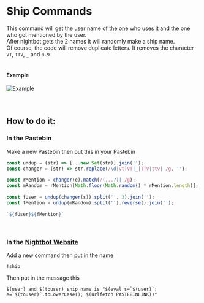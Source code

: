 # Ship Commands
This command will get the user name of the one who uses it and the one who got mentioned by the user.<br>
After nightbot gets the 2 names it will randomly make a ship name.<br>
Of course, the code will remove duplicate letters. It removes the character `VT`, `TTV`, `_` and `0-9`<br><br>

#### Example
![Example](https://i.imgur.com/8jwEGQ2.png)
<br><br><br>

## How to do it:
### In the Pastebin

Make a new Pastebin then put this in your Pastebin
```js
const undup = (str) => [...new Set(str)].join('');
const changer = (str) => str.replace(/\d|vt|VT|_|TTV|ttv| /g, '');
 
const rMention = changer(e).match(/(...?)| /g);
const mRandom = rMention[Math.floor(Math.random() * rMention.length)];
 
const fUser = undup(changer(s)).split('', 3).join('');
const fMention = undup(mRandom).split('').reverse().join('');
 
`${fUser}${fMention}`
```
<br>

### In the [Nightbot Website](https://nightbot.tv)

Add a new command then put in the name
```
!ship
```
Then put in the message this
```
$(user) and $(touser) ship name is "$(eval s=`$(user)`; e=`$(touser)`.toLowerCase(); $(urlfetch PASTEBINLINK))"
```
